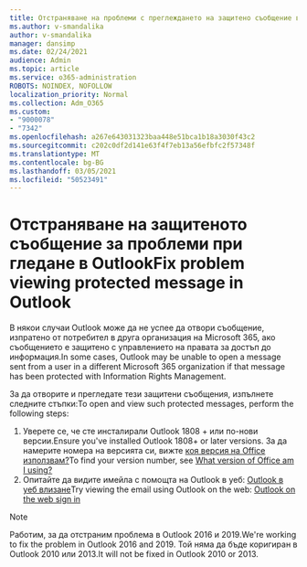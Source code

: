 ```yaml
---
title: Отстраняване на проблеми с преглеждането на защитено съобщение в Outlook
ms.author: v-smandalika
author: v-smandalika
manager: dansimp
ms.date: 02/24/2021
audience: Admin
ms.topic: article
ms.service: o365-administration
ROBOTS: NOINDEX, NOFOLLOW
localization_priority: Normal
ms.collection: Adm_O365
ms.custom:
- "9000078"
- "7342"
ms.openlocfilehash: a267e643031323baa448e51bca1b18a3030f43c2
ms.sourcegitcommit: c202c0df2d141e63f4f7eb13a56efbfc2f57348f
ms.translationtype: MT
ms.contentlocale: bg-BG
ms.lasthandoff: 03/05/2021
ms.locfileid: "50523491"
---
```

# <a name="fix-problem-viewing-protected-message-in-outlook"></a><span data-ttu-id="49da5-102">Отстраняване на защитеното съобщение за проблеми при гледане в Outlook</span><span class="sxs-lookup"><span data-stu-id="49da5-102">Fix problem viewing protected message in Outlook</span></span>

<span data-ttu-id="49da5-103">В някои случаи Outlook може да не успее да отвори съобщение, изпратено от потребител в друга организация на Microsoft 365, ако съобщението е защитено с управлението на правата за достъп до информация.</span><span class="sxs-lookup"><span data-stu-id="49da5-103">In some cases, Outlook may be unable to open a message sent from a user in a different Microsoft 365 organization if that message has been protected with Information Rights Management.</span></span>

<span data-ttu-id="49da5-104">За да отворите и прегледате тези защитени съобщения, изпълнете следните стъпки:</span><span class="sxs-lookup"><span data-stu-id="49da5-104">To open and view such protected messages, perform the following steps:</span></span>

1. <span data-ttu-id="49da5-105">Уверете се, че сте инсталирали Outlook 1808 + или по-нови версии.</span><span class="sxs-lookup"><span data-stu-id="49da5-105">Ensure you've installed Outlook 1808+ or later versions.</span></span> <span data-ttu-id="49da5-106">За да намерите номера на версията си, вижте [коя версия на Office използвам?](https://support.microsoft.com/office/about-office-what-version-of-office-am-i-using-932788b8-a3ce-44bf-bb09-e334518b8b19)</span><span class="sxs-lookup"><span data-stu-id="49da5-106">To find your version number, see [What version of Office am I using?](https://support.microsoft.com/office/about-office-what-version-of-office-am-i-using-932788b8-a3ce-44bf-bb09-e334518b8b19)</span></span>
2. <span data-ttu-id="49da5-107">Опитайте да видите имейла с помощта на Outlook в уеб: [Outlook в уеб влизане](https://outlook.office365.com/mail/inbox)</span><span class="sxs-lookup"><span data-stu-id="49da5-107">Try viewing the email using Outlook on the web: [Outlook on the web sign in](https://outlook.office365.com/mail/inbox)</span></span>

> [!NOTE]
> <span data-ttu-id="49da5-108">Работим, за да отстраним проблема в Outlook 2016 и 2019.</span><span class="sxs-lookup"><span data-stu-id="49da5-108">We're working to fix the problem in Outlook 2016 and 2019.</span></span> <span data-ttu-id="49da5-109">Той няма да бъде коригиран в Outlook 2010 или 2013.</span><span class="sxs-lookup"><span data-stu-id="49da5-109">It will not be fixed in Outlook 2010 or 2013.</span></span>
